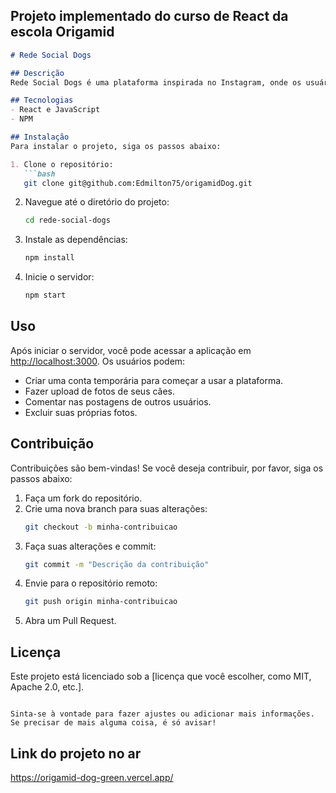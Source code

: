 ## Projeto implementado do curso de React da escola Origamid

```markdown
# Rede Social Dogs

## Descrição
Rede Social Dogs é uma plataforma inspirada no Instagram, onde os usuários podem compartilhar fotos de seus cães, comentar nas postagens de outros usuários e excluir suas próprias publicações. Os usuários também podem criar contas temporárias para subir fotos e interagir com a comunidade, tornando a experiência mais acessível.

## Tecnologias
- React e JavaScript
- NPM

## Instalação
Para instalar o projeto, siga os passos abaixo:

1. Clone o repositório:
   ```bash
   git clone git@github.com:Edmilton75/origamidDog.git
   ```
2. Navegue até o diretório do projeto:
   ```bash
   cd rede-social-dogs
   ```
3. Instale as dependências:
   ```bash
   npm install
   ```
4. Inicie o servidor:
   ```bash
   npm start
   ```

## Uso
Após iniciar o servidor, você pode acessar a aplicação em [http://localhost:3000](http://localhost:3000). Os usuários podem:
- Criar uma conta temporária para começar a usar a plataforma.
- Fazer upload de fotos de seus cães.
- Comentar nas postagens de outros usuários.
- Excluir suas próprias fotos.

## Contribuição
Contribuições são bem-vindas! Se você deseja contribuir, por favor, siga os passos abaixo:
1. Faça um fork do repositório.
2. Crie uma nova branch para suas alterações:
   ```bash
   git checkout -b minha-contribuicao
   ```
3. Faça suas alterações e commit:
   ```bash
   git commit -m "Descrição da contribuição"
   ```
4. Envie para o repositório remoto:
   ```bash
   git push origin minha-contribuicao
   ```
5. Abra um Pull Request.

## Licença
Este projeto está licenciado sob a [licença que você escolher, como MIT, Apache 2.0, etc.].
```

Sinta-se à vontade para fazer ajustes ou adicionar mais informações. Se precisar de mais alguma coisa, é só avisar!
```
## Link do projeto no ar
https://origamid-dog-green.vercel.app/

